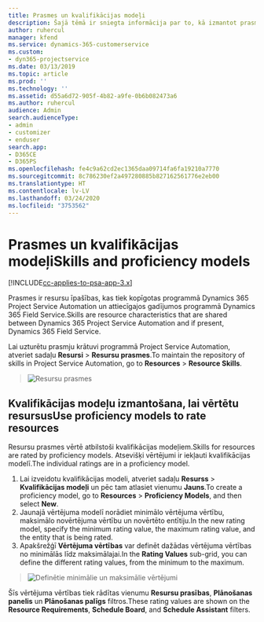 ```yaml
---
title: Prasmes un kvalifikācijas modeļi
description: Šajā tēmā ir sniegta informācija par to, kā izmantot prasmes un kvalifikācijas modeļus.
author: ruhercul
manager: kfend
ms.service: dynamics-365-customerservice
ms.custom:
- dyn365-projectservice
ms.date: 03/13/2019
ms.topic: article
ms.prod: ''
ms.technology: ''
ms.assetid: d55a6d72-905f-4b82-a9fe-0b6b082473a6
ms.author: ruhercul
audience: Admin
search.audienceType:
- admin
- customizer
- enduser
search.app:
- D365CE
- D365PS
ms.openlocfilehash: fe4c9a62cd2ec1365daa09714fa6fa19210a7770
ms.sourcegitcommit: 8c786230ef2a497280885b827162561776e2eb00
ms.translationtype: HT
ms.contentlocale: lv-LV
ms.lasthandoff: 03/24/2020
ms.locfileid: "3753562"
---
```

# <a name="skills-and-proficiency-models"></a><span data-ttu-id="89e7d-103">Prasmes un kvalifikācijas modeļi</span><span class="sxs-lookup"><span data-stu-id="89e7d-103">Skills and proficiency models</span></span>

[!INCLUDE[cc-applies-to-psa-app-3.x](../includes/cc-applies-to-psa-app-3x.md)]

<span data-ttu-id="89e7d-104">Prasmes ir resursu īpašības, kas tiek kopīgotas programmā Dynamics 365 Project Service Automation un attiecīgajos gadījumos programmā Dynamics 365 Field Service.</span><span class="sxs-lookup"><span data-stu-id="89e7d-104">Skills are resource characteristics that are shared between Dynamics 365 Project Service Automation and if present, Dynamics 365 Field Service.</span></span> 

<span data-ttu-id="89e7d-105">Lai uzturētu prasmju krātuvi programmā Project Service Automation, atveriet sadaļu **Resursi** \> **Resursu prasmes**.</span><span class="sxs-lookup"><span data-stu-id="89e7d-105">To maintain the repository of skills in Project Service Automation, go to **Resources** \> **Resource Skills**.</span></span> 

> ![Resursu prasmes](media/Resource-Management-image84.png)

## <a name="use-proficiency-models-to-rate-resources"></a><span data-ttu-id="89e7d-107">Kvalifikācijas modeļu izmantošana, lai vērtētu resursus</span><span class="sxs-lookup"><span data-stu-id="89e7d-107">Use proficiency models to rate resources</span></span>

<span data-ttu-id="89e7d-108">Resursu prasmes vērtē atbilstoši kvalifikācijas modeļiem.</span><span class="sxs-lookup"><span data-stu-id="89e7d-108">Skills for resources are rated by proficiency models.</span></span> <span data-ttu-id="89e7d-109">Atsevišķi vērtējumi ir iekļauti kvalifikācijas modelī.</span><span class="sxs-lookup"><span data-stu-id="89e7d-109">The individual ratings are in a proficiency model.</span></span> 

1. <span data-ttu-id="89e7d-110">Lai izveidotu kvalifikācijas modeli, atveriet sadaļu **Resurss** \> **Kvalifikācijas modeļi** un pēc tam atlasiet vienumu **Jauns**.</span><span class="sxs-lookup"><span data-stu-id="89e7d-110">To create a proficiency model, go to **Resources** \> **Proficiency Models**, and then select **New**.</span></span>
2. <span data-ttu-id="89e7d-111">Jaunajā vērtējuma modelī norādiet minimālo vērtējuma vērtību, maksimālo novērtējuma vērtību un novērtēto entītiju.</span><span class="sxs-lookup"><span data-stu-id="89e7d-111">In the new rating model, specify the minimum rating value, the maximum rating value, and the entity that is being rated.</span></span>
3. <span data-ttu-id="89e7d-112">Apakšrežģī **Vērtējuma vērtības** var definēt dažādas vērtējuma vērtības no minimālās līdz maksimālajai.</span><span class="sxs-lookup"><span data-stu-id="89e7d-112">In the **Rating Values** sub-grid, you can define the different rating values, from the minimum to the maximum.</span></span>

> ![Definētie minimālie un maksimālie vērtējumi](media/Resource-Management-image85.png)

<span data-ttu-id="89e7d-114">Šīs vērtējuma vērtības tiek rādītas vienumu **Resursu prasības**, **Plānošanas panelis** un **Plānošanas palīgs** filtros.</span><span class="sxs-lookup"><span data-stu-id="89e7d-114">These rating values are shown on the **Resource Requirements**, **Schedule Board**, and **Schedule Assistant** filters.</span></span>
